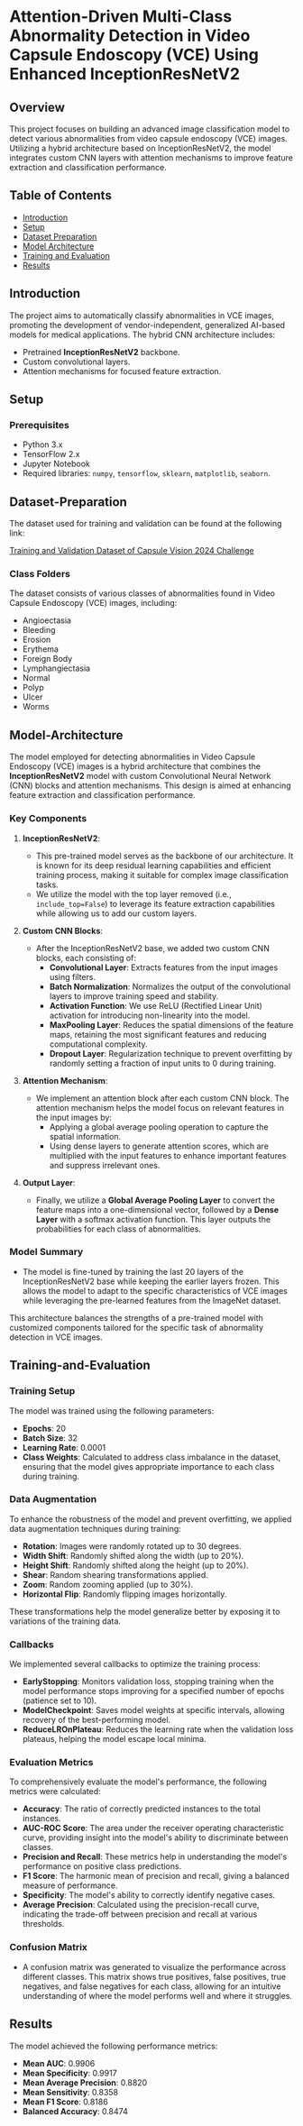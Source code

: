 # **Attention-Driven Multi-Class Abnormality Detection in Video Capsule Endoscopy (VCE) Using Enhanced InceptionResNetV2**

## Overview
This project focuses on building an advanced image classification model to detect various abnormalities from video capsule endoscopy (VCE) images. Utilizing a hybrid architecture based on InceptionResNetV2, the model integrates custom CNN layers with attention mechanisms to improve feature extraction and classification performance.

## Table of Contents
- [Introduction](#Introduction)
- [Setup](#Setup)
- [Dataset Preparation](#Dataset-Preparation)
- [Model Architecture](#Model-Architecture)
- [Training and Evaluation](#Training-and-Evaluation)
- [Results](#Results)

## Introduction
The project aims to automatically classify abnormalities in VCE images, promoting the development of vendor-independent, generalized AI-based models for medical applications. The hybrid CNN architecture includes:
- Pretrained **InceptionResNetV2** backbone.
- Custom convolutional layers.
- Attention mechanisms for focused feature extraction.

## Setup

### Prerequisites
- Python 3.x
- TensorFlow 2.x
- Jupyter Notebook
- Required libraries: `numpy`, `tensorflow`, `sklearn`, `matplotlib`, `seaborn`.

## Dataset-Preparation

The dataset used for training and validation can be found at the following link:

[Training and Validation Dataset of Capsule Vision 2024 Challenge](https://figshare.com/articles/dataset/Training_and_Validation_Dataset_of_Capsule_Vision_2024_Challenge/26403469)

### Class Folders
The dataset consists of various classes of abnormalities found in Video Capsule Endoscopy (VCE) images, including:

- Angioectasia
- Bleeding
- Erosion
- Erythema
- Foreign Body
- Lymphangiectasia
- Normal
- Polyp
- Ulcer
- Worms

## Model-Architecture

The model employed for detecting abnormalities in Video Capsule Endoscopy (VCE) images is a hybrid architecture that combines the **InceptionResNetV2** model with custom Convolutional Neural Network (CNN) blocks and attention mechanisms. This design is aimed at enhancing feature extraction and classification performance.

### Key Components

1. **InceptionResNetV2**:
   - This pre-trained model serves as the backbone of our architecture. It is known for its deep residual learning capabilities and efficient training process, making it suitable for complex image classification tasks.
   - We utilize the model with the top layer removed (i.e., `include_top=False`) to leverage its feature extraction capabilities while allowing us to add our custom layers.

2. **Custom CNN Blocks**:
   - After the InceptionResNetV2 base, we added two custom CNN blocks, each consisting of:
     - **Convolutional Layer**: Extracts features from the input images using filters.
     - **Batch Normalization**: Normalizes the output of the convolutional layers to improve training speed and stability.
     - **Activation Function**: We use ReLU (Rectified Linear Unit) activation for introducing non-linearity into the model.
     - **MaxPooling Layer**: Reduces the spatial dimensions of the feature maps, retaining the most significant features and reducing computational complexity.
     - **Dropout Layer**: Regularization technique to prevent overfitting by randomly setting a fraction of input units to 0 during training.

3. **Attention Mechanism**:
   - We implement an attention block after each custom CNN block. The attention mechanism helps the model focus on relevant features in the input images by:
     - Applying a global average pooling operation to capture the spatial information.
     - Using dense layers to generate attention scores, which are multiplied with the input features to enhance important features and suppress irrelevant ones.

4. **Output Layer**:
   - Finally, we utilize a **Global Average Pooling Layer** to convert the feature maps into a one-dimensional vector, followed by a **Dense Layer** with a softmax activation function. This layer outputs the probabilities for each class of abnormalities.

### Model Summary
- The model is fine-tuned by training the last 20 layers of the InceptionResNetV2 base while keeping the earlier layers frozen. This allows the model to adapt to the specific characteristics of VCE images while leveraging the pre-learned features from the ImageNet dataset.

This architecture balances the strengths of a pre-trained model with customized components tailored for the specific task of abnormality detection in VCE images.

## Training-and-Evaluation

### Training Setup
The model was trained using the following parameters:
- **Epochs**: 20
- **Batch Size**: 32
- **Learning Rate**: 0.0001
- **Class Weights**: Calculated to address class imbalance in the dataset, ensuring that the model gives appropriate importance to each class during training.

### Data Augmentation
To enhance the robustness of the model and prevent overfitting, we applied data augmentation techniques during training:
- **Rotation**: Images were randomly rotated up to 30 degrees.
- **Width Shift**: Randomly shifted along the width (up to 20%).
- **Height Shift**: Randomly shifted along the height (up to 20%).
- **Shear**: Random shearing transformations applied.
- **Zoom**: Random zooming applied (up to 30%).
- **Horizontal Flip**: Randomly flipping images horizontally.

These transformations help the model generalize better by exposing it to variations of the training data.

### Callbacks
We implemented several callbacks to optimize the training process:
- **EarlyStopping**: Monitors validation loss, stopping training when the model performance stops improving for a specified number of epochs (patience set to 10).
- **ModelCheckpoint**: Saves model weights at specific intervals, allowing recovery of the best-performing model.
- **ReduceLROnPlateau**: Reduces the learning rate when the validation loss plateaus, helping the model escape local minima.

### Evaluation Metrics
To comprehensively evaluate the model's performance, the following metrics were calculated:

- **Accuracy**: The ratio of correctly predicted instances to the total instances.
- **AUC-ROC Score**: The area under the receiver operating characteristic curve, providing insight into the model's ability to discriminate between classes.
- **Precision and Recall**: These metrics help in understanding the model's performance on positive class predictions.
- **F1 Score**: The harmonic mean of precision and recall, giving a balanced measure of performance.
- **Specificity**: The model's ability to correctly identify negative cases.
- **Average Precision**: Calculated using the precision-recall curve, indicating the trade-off between precision and recall at various thresholds.

### Confusion Matrix
- A confusion matrix was generated to visualize the performance across different classes. This matrix shows true positives, false positives, true negatives, and false negatives for each class, allowing for an intuitive understanding of where the model performs well and where it struggles.

## Results
The model achieved the following performance metrics:
- **Mean AUC**: 0.9906
- **Mean Specificity**: 0.9917
- **Mean Average Precision**: 0.8820
- **Mean Sensitivity**: 0.8358
- **Mean F1 Score**: 0.8186
- **Balanced Accuracy**: 0.8474

